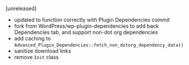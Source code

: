 [unreleased]
* updated to function correctly with Plugin Dependencies commit
* fork from WordPress/wp-plugin-dependencies to add back Dependencies tab, and support non-dot org dependencies
* add caching to `Advanced_Plugin_Dependencies::fetch_non_dotorg_dependency_data()`
* sanitize download links
* remove `Init` class
